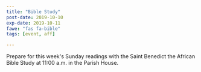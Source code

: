 ```yaml
---
title: "Bible Study"
post-date: 2019-10-10
exp-date: 2019-10-11
fawe: "fas fa-bible"
tags: [event, aff]

---
```

Prepare for this week's Sunday readings with the Saint Benedict the African Bible Study at 11:00 a.m. in the Parish House.